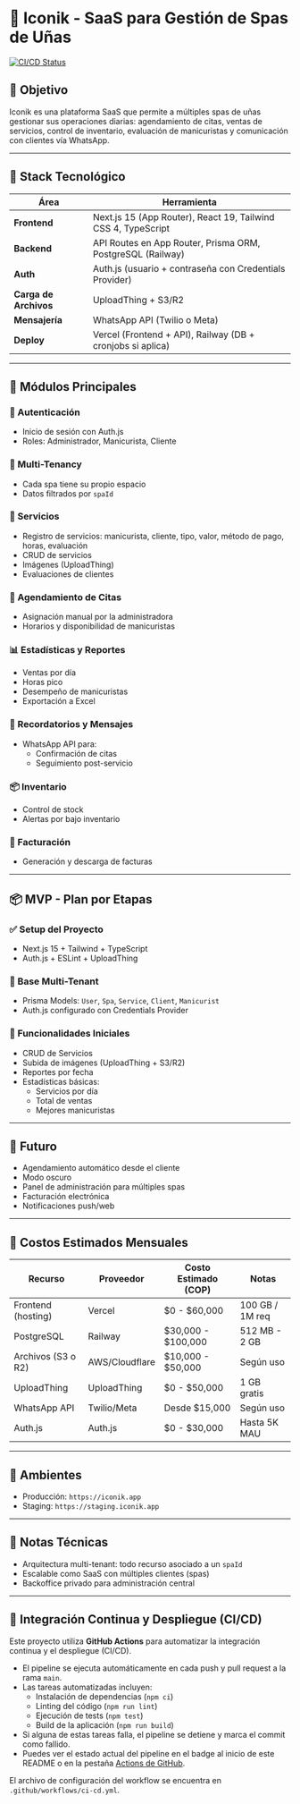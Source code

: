 # 📌 Iconik - SaaS para Gestión de Spas de Uñas

[![CI/CD Status](https://github.com/jlmonroy13/iconik/actions/workflows/ci-cd.yml/badge.svg)](https://github.com/jlmonroy13/iconik/actions/workflows/ci-cd.yml)

## 🎯 Objetivo

Iconik es una plataforma SaaS que permite a múltiples spas de uñas gestionar sus operaciones diarias: agendamiento de citas, ventas de servicios, control de inventario, evaluación de manicuristas y comunicación con clientes vía WhatsApp.

---

## 🧱 Stack Tecnológico

| Área                  | Herramienta                                                   |
| --------------------- | ------------------------------------------------------------- |
| **Frontend**          | Next.js 15 (App Router), React 19, Tailwind CSS 4, TypeScript |
| **Backend**           | API Routes en App Router, Prisma ORM, PostgreSQL (Railway)    |
| **Auth**              | Auth.js (usuario + contraseña con Credentials Provider)       |
| **Carga de Archivos** | UploadThing + S3/R2                                           |
| **Mensajería**        | WhatsApp API (Twilio o Meta)                                  |
| **Deploy**            | Vercel (Frontend + API), Railway (DB + cronjobs si aplica)    |

---

## 🧩 Módulos Principales

### 🔐 Autenticación

- Inicio de sesión con Auth.js
- Roles: Administrador, Manicurista, Cliente

### 🏢 Multi-Tenancy

- Cada spa tiene su propio espacio
- Datos filtrados por `spaId`

### 💅 Servicios

- Registro de servicios: manicurista, cliente, tipo, valor, método de pago, horas, evaluación
- CRUD de servicios
- Imágenes (UploadThing)
- Evaluaciones de clientes

### 📅 Agendamiento de Citas

- Asignación manual por la administradora
- Horarios y disponibilidad de manicuristas

### 📊 Estadísticas y Reportes

- Ventas por día
- Horas pico
- Desempeño de manicuristas
- Exportación a Excel

### 💬 Recordatorios y Mensajes

- WhatsApp API para:
  - Confirmación de citas
  - Seguimiento post-servicio

### 📦 Inventario

- Control de stock
- Alertas por bajo inventario

### 🧾 Facturación

- Generación y descarga de facturas

---

## 📦 MVP - Plan por Etapas

### ✅ Setup del Proyecto

- Next.js 15 + Tailwind + TypeScript
- Auth.js + ESLint + UploadThing

### 🧱 Base Multi-Tenant

- Prisma Models: `User`, `Spa`, `Service`, `Client`, `Manicurist`
- Auth.js configurado con Credentials Provider

### 🔨 Funcionalidades Iniciales

- CRUD de Servicios
- Subida de imágenes (UploadThing + S3/R2)
- Reportes por fecha
- Estadísticas básicas:
  - Servicios por día
  - Total de ventas
  - Mejores manicuristas

---

## 🧠 Futuro

- Agendamiento automático desde el cliente
- Modo oscuro
- Panel de administración para múltiples spas
- Facturación electrónica
- Notificaciones push/web

---

## 💸 Costos Estimados Mensuales

| Recurso            | Proveedor      | Costo Estimado (COP) | Notas           |
| ------------------ | -------------- | -------------------- | --------------- |
| Frontend (hosting) | Vercel         | $0 - $60,000         | 100 GB / 1M req |
| PostgreSQL         | Railway        | $30,000 - $100,000   | 512 MB - 2 GB   |
| Archivos (S3 o R2) | AWS/Cloudflare | $10,000 - $50,000    | Según uso       |
| UploadThing        | UploadThing    | $0 - $50,000         | 1 GB gratis     |
| WhatsApp API       | Twilio/Meta    | Desde $15,000        | Según uso       |
| Auth.js            | Auth.js        | $0 - $30,000         | Hasta 5K MAU    |

---

## 🧪 Ambientes

- Producción: `https://iconik.app`
- Staging: `https://staging.iconik.app`

---

## 🧠 Notas Técnicas

- Arquitectura multi-tenant: todo recurso asociado a un `spaId`
- Escalable como SaaS con múltiples clientes (spas)
- Backoffice privado para administración central

---

## 🚦 Integración Continua y Despliegue (CI/CD)

Este proyecto utiliza **GitHub Actions** para automatizar la integración continua y el despliegue (CI/CD).

- El pipeline se ejecuta automáticamente en cada push y pull request a la rama `main`.
- Las tareas automatizadas incluyen:
  - Instalación de dependencias (`npm ci`)
  - Linting del código (`npm run lint`)
  - Ejecución de tests (`npm test`)
  - Build de la aplicación (`npm run build`)
- Si alguna de estas tareas falla, el pipeline se detiene y marca el commit como fallido.
- Puedes ver el estado actual del pipeline en el badge al inicio de este README o en la pestaña [Actions de GitHub](https://github.com/jlmonroy13/iconik/actions).

El archivo de configuración del workflow se encuentra en `.github/workflows/ci-cd.yml`.
